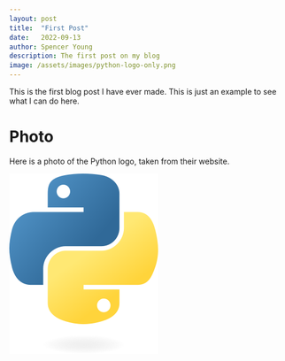 ```yaml
---
layout: post
title:  "First Post"
date:   2022-09-13
author: Spencer Young
description: The first post on my blog
image: /assets/images/python-logo-only.png
---
```


This is the first blog post I have ever made. This is just an example to see what I can do here.

# Photo

Here is a photo of the Python logo, taken from their website.

<!-- <img src="https://raw.githubusercontent.com/SpencerYoung66/stat386-projects/raw/main/assets/images/python-logo-only.png", alt="", style=width:100px;"/> -->

![Figure](https://github.com/SpencerYoung66/stat386-projects/raw/main/assets/images/python-logo-only.png)

